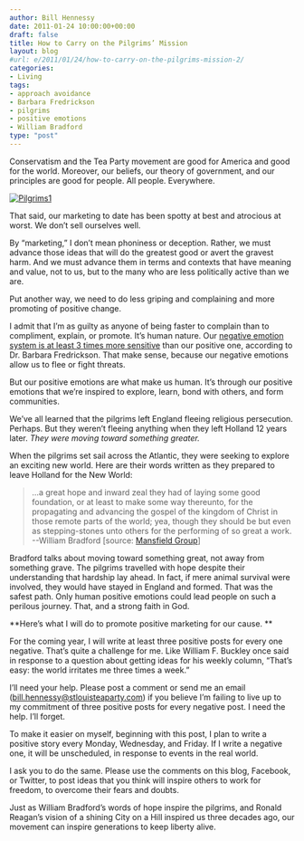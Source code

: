 ```yaml
---
author: Bill Hennessy
date: 2011-01-24 10:00:00+00:00
draft: false
title: How to Carry on the Pilgrims’ Mission
layout: blog
#url: e/2011/01/24/how-to-carry-on-the-pilgrims-mission-2/
categories:
- Living
tags:
- approach avoidance
- Barbara Fredrickson
- pilgrims
- positive emotions
- William Bradford
type: "post"
---
```


Conservatism and the Tea Party movement are good for America and good for the world. Moreover, our beliefs, our theory of government, and our principles are good for people. All people. Everywhere. 

[![Pilgrims1](https://hennessysview.com/wp-content/uploads/2011/01/Pilgrims1_thumb.jpg)
](https://hennessysview.com/wp-content/uploads/2011/01/Pilgrims1.jpg)

That said, our marketing to date has been spotty at best and atrocious at worst. We don’t sell ourselves well.

By “marketing,” I don’t mean phoniness or deception. Rather, we must advance those ideas that will do the greatest good or avert the gravest harm. And we must advance them in terms and contexts that have meaning and value, not to us, but to the many who are less politically active than we are.

Put another way, we need to do less griping and complaining and more promoting of positive change. 

I admit that I’m as guilty as anyone of being faster to complain than to compliment, explain, or promote. It’s human nature. Our [negative emotion system is at least 3 times more sensitive](https://www.inacap.cl/tportal/portales/tp247c7bff9a174/uploadImg/File/pappers/PositiveAffectandtheComplexDynamicsofHumanFlourishing.pdf) than our positive one, according to Dr. Barbara Fredrickson. That make sense, because our negative emotions allow us to flee or fight threats. 

But our positive emotions are what make us human. It’s through our positive emotions that we’re inspired to explore, learn, bond with others, and form communities. 

We’ve all learned that the pilgrims left England fleeing religious persecution. Perhaps. But they weren’t fleeing anything when they left Holland 12 years later. _They were moving toward something greater._

When the pilgrims set sail across the Atlantic, they were seeking to explore an exciting new world. Here are their words written as they prepared to leave Holland for the New World:



>   …a great hope and inward zeal they had of laying some good foundation, or at least to make some way thereunto, for the propagating and advancing the gospel of the kingdom of Christ in those remote parts of the world; yea, though they should be but even as stepping-stones unto others for the performing of so great a work. --William Bradford [source: [Mansfield Group](https://mansfieldgroup.com/2010/11/22/the-pilgrims-in-their-own-words/)]  





Bradford talks about moving toward something great, not away from something grave. The pilgrims travelled with hope despite their understanding that hardship lay ahead. In fact, if mere animal survival were involved, they would have stayed in England and formed. That was the safest path. Only human positive emotions could lead people on such a perilous journey. That, and a strong faith in God. 

**Here’s what I will do to promote positive marketing for our cause. **

For the coming year, I will write at least three positive posts for every one negative. That’s quite a challenge for me. Like William F. Buckley once said in response to a question about getting ideas for his weekly column, “That’s easy: the world irritates me three times a week.” 

I’ll need your help. Please post a comment or send me an email ([bill.hennessy@stlouisteaparty.com](mailto:bill.hennessy@stlouisteaparty.com)) if you believe I’m failing to live up to my commitment of three positive posts for every negative post. I need the help. I’ll forget.

To make it easier on myself, beginning with this post, I plan to write a positive story every Monday, Wednesday, and Friday. If I write a negative one, it will be unscheduled, in response to events in the real world. 

I ask you to do the same. Please use the comments on this blog, Facebook, or Twitter, to post ideas that you think will inspire others to work for freedom, to overcome their fears and doubts. 

Just as William Bradford’s words of hope inspire the pilgrims, and Ronald Reagan’s vision of a shining City on a Hill inspired us three decades ago, our movement can inspire generations to keep liberty alive.
